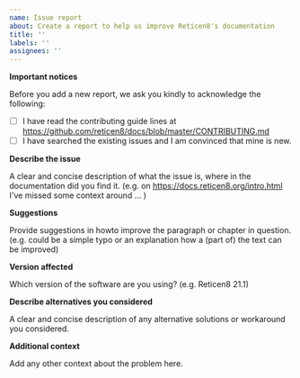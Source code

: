 ```yaml
---
name: Issue report
about: Create a report to help us improve Reticen8's documentation
title: ''
labels: ''
assignees: ''
---
```

**Important notices**

Before you add a new report, we ask you kindly to acknowledge the following:

- [ ] I have read the contributing guide lines at https://github.com/reticen8/docs/blob/master/CONTRIBUTING.md
- [ ] I have searched the existing issues and I am convinced that mine is new.

**Describe the issue**

A clear and concise description of what the issue is, where in the documentation did you find it.
(e.g. on https://docs.reticen8.org/intro.html I've missed some context around ... )

**Suggestions**

Provide suggestions in howto improve the paragraph or chapter in question.
(e.g. could be a simple typo or an explanation how a (part of) the text can be improved)

**Version affected**

Which version of the software are you using?
(e.g. Reticen8 21.1)

**Describe alternatives you considered**

A clear and concise description of any alternative solutions or workaround you considered.

**Additional context**

Add any other context about the problem here.
